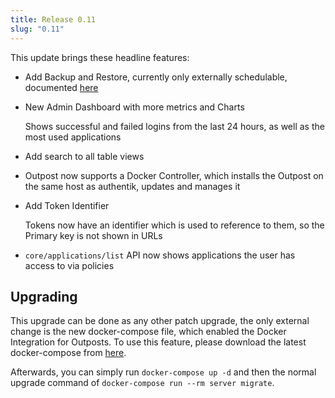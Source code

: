 ```yaml
---
title: Release 0.11
slug: "0.11"
---
```


This update brings these headline features:

- Add Backup and Restore, currently only externally schedulable, documented [here](../maintenance/backups/)
- New Admin Dashboard with more metrics and Charts

    Shows successful and failed logins from the last 24 hours, as well as the most used applications

- Add search to all table views
- Outpost now supports a Docker Controller, which installs the Outpost on the same host as authentik, updates and manages it
- Add Token Identifier

    Tokens now have an identifier which is used to reference to them, so the Primary key is not shown in URLs

- `core/applications/list` API now shows applications the user has access to via policies

## Upgrading

This upgrade can be done as any other patch upgrade, the only external change is the new docker-compose file, which enabled the Docker Integration for Outposts. To use this feature, please download the latest docker-compose from [here](https://goauthentik.io/docker-compose.yml).

Afterwards, you can simply run `docker-compose up -d` and then the normal upgrade command of `docker-compose run --rm server migrate`.
